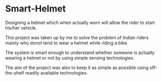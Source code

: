 # Smart-Helmet
Designing a helmet which when actually worn will allow the rider to start his/her vehicle. 

This project was taken up by me to solve the problem of Indian riders mainly who donot tend to wear a helmet while riding a bike.

The system is smart enough to understand whether someone is actually wearing a helmet or not by using simple sensing technologies.

The aim of the project was also to keep it as simple as possible using off-the-shelf readily available technologies.
